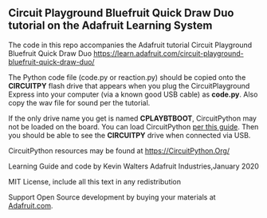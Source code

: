 ## Circuit Playground Bluefruit Quick Draw Duo tutorial on the Adafruit Learning System

The code in this repo accompanies the Adafruit tutorial
Circuit Playground Bluefruit Quick Draw Duo
https://learn.adafruit.com/circuit-playground-bluefruit-quick-draw-duo/

The Python code file (code.py or reaction.py) should be copied onto the **CIRCUITPY** flash drive that appears 
when you plug the CircuitPlayground Express into your computer (via a known good USB cable) as **code.py**. 
Also copy the wav file for sound per the tutorial.

If the only drive name you get is named **CPLAYBTBOOT**, CircuitPython may not be loaded 
on the board. You can load CircuitPython [per this guide](https://learn.adafruit.com/adafruit-circuit-playground-bluefruit/circuitpython). 
Then you should be able to see the **CIRCUITPY** drive when connected via USB.

CircuitPython resources may be found at https://CircuitPython.Org/

Learning Guide and code by Kevin Walters Adafruit Industries,January 2020

MIT License, include all this text in any redistribution

Support Open Source development by buying your materials at [Adafruit.com](https://www.adafruit.com/).
